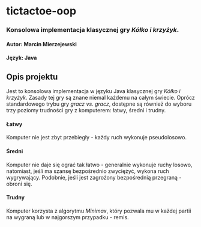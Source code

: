 # tictactoe-oop

### Konsolowa implementacja klasycznej gry *Kółko i krzyżyk*.

#### Autor: Marcin Mierzejewski
#### Język: Java

## Opis projektu

Jest to konsolowa implementacja w języku Java klasycznej gry *Kółko i krzyżyk*. Zasady tej gry są znane niemal każdemu na całym świecie. Oprócz standardowego trybu gry *gracz vs. gracz*, dostępne są również do wyboru trzy poziomy trudności gry z komputerem: łatwy, średni i trudny.

#### Łatwy

Komputer nie jest zbyt przebiegły - każdy ruch wykonuje pseudolosowo.

#### Średni

Komputer nie daje się ograć tak łatwo - generalnie wykonuje ruchy losowo, natomiast, jeśli ma szansę bezpośrednio zwyciężyć, wykona ruch wygrywający. Podobnie, jeśli jest zagrożony bezpośrednią przegraną - obroni się.

#### Trudny

Komputer korzysta z algorytmu *Minimax*, który pozwala mu w każdej partii na wygraną lub w najgorszym przypadku - remis.
